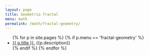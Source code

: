 ```yaml
---
layout: page
title: Geometría fractal
menu: math
permalink: /math/fractal-geometry/
---
```


<ul>
    {% for p in site.pages %}
        {% if p.menu == 'fractal-geometry' %}
            <li><a href="{{ p.url }}">{{ p.title }}.</a> {{p.description}}</li>
        {% endif %}
    {% endfor %}
</ul>